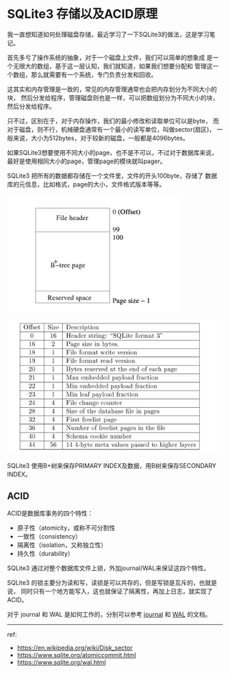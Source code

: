 # SQLite3 存储以及ACID原理

我一直想知道如何处理磁盘存储，最近学习了一下SQLite3的做法，这是学习笔记。

首先多亏了操作系统的抽象，对于一个磁盘上文件，我们可以简单的想象成
是一个无限大的数组，基于这一层认知，我们就知道，如果我们想要分配和
管理这一个数组，那么就需要有一个系统，专门负责分发和回收。

这其实和内存管理是一致的，常见的内存管理通常也会把内存划分为不同大小的块，
然后分发给程序，管理磁盘则也是一样，可以把数组划分为不同大小的块，
然后分发给程序。

只不过，区别在于，对于内存操作，我们的最小修改和读取单位可以是byte，
而对于磁盘，则不行，机械硬盘通常有一个最小的读写单位，叫做sector(扇区)，
一般来说，大小为512bytes，对于较新的磁盘，一般都是4096bytes。

如果SQLite3想要使用不同大小的page，也不是不可以，不过对于数据库来说，
最好是使用相同大小的page，管理page的模块就叫pager。

SQLite3 把所有的数据都存储在一个文件里，文件的开头100byte，存储了
数据库的元信息，比如格式，page的大小，文件格式版本等等。

![SQLite3 file format](./img/sqlite3_file_format.png)

![SQLite3 file header](./img/sqlite3_file_header.png)

SQLite3 使用B+树来保存PRIMARY INDEX及数据，用B树来保存SECONDARY INDEX。

## ACID

ACID是数据库事务的四个特性：

- 原子性（atomicity，或称不可分割性
- 一致性（consistency）
- 隔离性（isolation，又称独立性）
- 持久性（durability）

SQLite3 通过对整个数据库文件上锁，外加journal/WAL来保证这四个特性。

SQLite3 的锁主要分为读和写，读锁是可以共存的，但是写锁是互斥的，也就是说，
同时只有一个地方能写入，这也就保证了隔离性，再加上日志，就实现了ACID。

对于 journal 和 WAL 是如何工作的，分别可以参考 [journal](https://www.sqlite.org/atomiccommit.html) 和 [WAL](https://www.sqlite.org/wal.html)
的文档。

---

ref:

- https://en.wikipedia.org/wiki/Disk_sector
- https://www.sqlite.org/atomiccommit.html
- https://www.sqlite.org/wal.html
